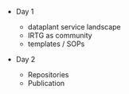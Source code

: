 
- Day 1
  - dataplant service landscape
  - IRTG as community
  - templates / SOPs 


- Day 2
  - Repositories
  - Publication

